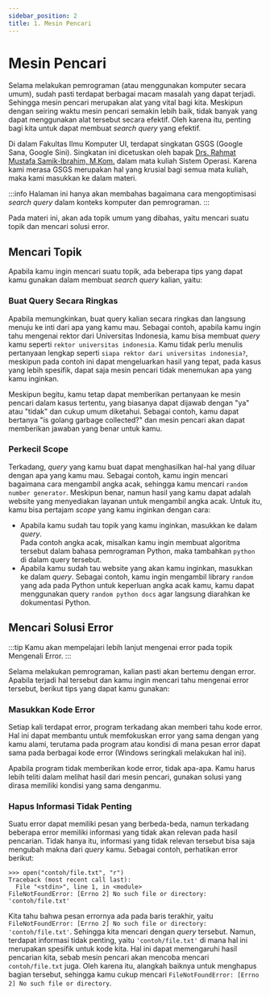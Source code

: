```yaml
---
sidebar_position: 2
title: 1. Mesin Pencari
---
```


# Mesin Pencari

Selama melakukan pemrograman (atau menggunakan komputer secara umum), sudah pasti terdapat berbagai macam masalah yang dapat terjadi. Sehingga mesin pencari merupakan alat yang vital bagi kita. Meskipun dengan seiring waktu mesin pencari semakin lebih baik, tidak banyak yang dapat menggunakan alat tersebut secara efektif. Oleh karena itu, penting bagi kita untuk dapat membuat _search query_ yang efektif.

Di dalam Fakultas Ilmu Komputer UI, terdapat singkatan GSGS (Google Sana, Google Sini). Singkatan ini dicetuskan oleh bapak [Drs. Rahmat Mustafa Samik-Ibrahim, M.Kom.](https://cs.ui.ac.id/personnel/rahmat-mustafa-samik-ibrahim/) dalam mata kuliah Sistem Operasi. Karena kami merasa GSGS merupakan hal yang krusial bagi semua mata kuliah, maka kami masukkan ke dalam materi.

:::info
Halaman ini hanya akan membahas bagaimana cara mengoptimisasi _search query_ dalam konteks komputer dan pemrograman.
:::

Pada materi ini, akan ada topik umum yang dibahas, yaitu mencari suatu topik dan mencari solusi error.

## Mencari Topik

Apabila kamu ingin mencari suatu topik, ada beberapa tips yang dapat kamu gunakan dalam membuat _search query_ kalian, yaitu:

### Buat Query Secara Ringkas

Apabila memungkinkan, buat query kalian secara ringkas dan langsung menuju ke inti dari apa yang kamu mau. Sebagai contoh, apabila kamu ingin tahu mengenai rektor dari Universitas Indonesia, kamu bisa membuat _query_ kamu seperti `rektor universitas indonesia`. Kamu tidak perlu menulis pertanyaan lengkap seperti `siapa rektor dari universitas indonesia?`, meskipun pada contoh ini dapat mengeluarkan hasil yang tepat, pada kasus yang lebih spesifik, dapat saja mesin pencari tidak menemukan apa yang kamu inginkan.

Meskipun begitu, kamu tetap dapat memberikan pertanyaan ke mesin pencari dalam kasus tertentu, yang biasanya dapat dijawab dengan "ya" atau "tidak" dan cukup umum diketahui. Sebagai contoh, kamu dapat bertanya "is golang garbage collected?" dan mesin pencari akan dapat memberikan jawaban yang benar untuk kamu.

### Perkecil Scope

Terkadang, _query_ yang kamu buat dapat menghasilkan hal-hal yang diluar dengan apa yang kamu mau. Sebagai contoh, kamu ingin mencari bagaimana cara mengambil angka acak, sehingga kamu mencari `random number generator`. Meskipun benar, namun hasil yang kamu dapat adalah website yang menyediakan layanan untuk mengambil angka acak. Untuk itu, kamu bisa pertajam _scope_ yang kamu inginkan dengan cara:

- Apabila kamu sudah tau topik yang kamu inginkan, masukkan ke dalam _query_.  
  Pada contoh angka acak, misalkan kamu ingin membuat algoritma tersebut dalam bahasa pemrograman Python, maka tambahkan `python` di dalam query tersebut.
- Apabila kamu sudah tau website yang akan kamu inginkan, masukkan ke dalam _query_.
  Sebagai contoh, kamu ingin mengambil library `random` yang ada pada Python untuk keperluan angka acak kamu, kamu dapat menggunakan query `random python docs` agar langsung diarahkan ke dokumentasi Python.

## Mencari Solusi Error

:::tip
Kamu akan mempelajari lebih lanjut mengenai error pada topik Mengenali Error.
:::

Selama melakukan pemrograman, kalian pasti akan bertemu dengan error. Apabila terjadi hal tersebut dan kamu ingin mencari tahu mengenai error tersebut, berikut tips yang dapat kamu gunakan:

### Masukkan Kode Error

Setiap kali terdapat error, program terkadang akan memberi tahu kode error. Hal ini dapat membantu untuk memfokuskan error yang sama dengan yang kamu alami, terutama pada program atau kondisi di mana pesan error dapat sama pada berbagai kode error (Windows seringkali melakukan hal ini).

Apabila program tidak memberikan kode error, tidak apa-apa. Kamu harus lebih teliti dalam melihat hasil dari mesin pencari, gunakan solusi yang dirasa memiliki kondisi yang sama denganmu.

### Hapus Informasi Tidak Penting

Suatu error dapat memiliki pesan yang berbeda-beda, namun terkadang beberapa error memiliki informasi yang tidak akan relevan pada hasil pencarian. Tidak hanya itu, informasi yang tidak relevan tersebut bisa saja mengubah makna dari _query_ kamu. Sebagai contoh, perhatikan error berikut:

```
>>> open("contoh/file.txt", "r")
Traceback (most recent call last):
  File "<stdin>", line 1, in <module>
FileNotFoundError: [Errno 2] No such file or directory: 'contoh/file.txt'
```

Kita tahu bahwa pesan errornya ada pada baris terakhir, yaitu `FileNotFoundError: [Errno 2] No such file or directory: 'contoh/file.txt'`. Sehingga kita mencari dengan _query_ tersebut. Namun, terdapat informasi tidak penting, yaitu `'contoh/file.txt'` di mana hal ini merupakan spesifik untuk kode kita. Hal ini dapat memengaruhi hasil pencarian kita, sebab mesin pencari akan mencoba mencari `contoh/file.txt` juga. Oleh karena itu, alangkah baiknya untuk menghapus bagian tersebut, sehingga kamu cukup mencari `FileNotFoundError: [Errno 2] No such file or directory`.

